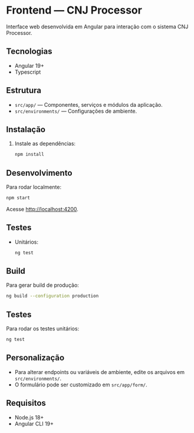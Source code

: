 # Frontend — CNJ Processor

Interface web desenvolvida em Angular para interação com o sistema CNJ Processor.

## Tecnologias

- Angular 19+
- Typescript

## Estrutura

- `src/app/` — Componentes, serviços e módulos da aplicação.
- `src/environments/` — Configurações de ambiente.

## Instalação

1. Instale as dependências:
   ```bash
   npm install
   ```

## Desenvolvimento

Para rodar localmente:
```bash
npm start
```
Acesse [http://localhost:4200](http://localhost:4200).

## Testes

- Unitários:
  ```bash
  ng test
  ```

## Build

Para gerar build de produção:
```bash
ng build --configuration production
```

## Testes

Para rodar os testes unitários:
```bash
ng test
```

## Personalização

- Para alterar endpoints ou variáveis de ambiente, edite os arquivos em `src/environments/`.
- O formulário pode ser customizado em `src/app/form/`.

## Requisitos

- Node.js 18+
- Angular CLI 19+


